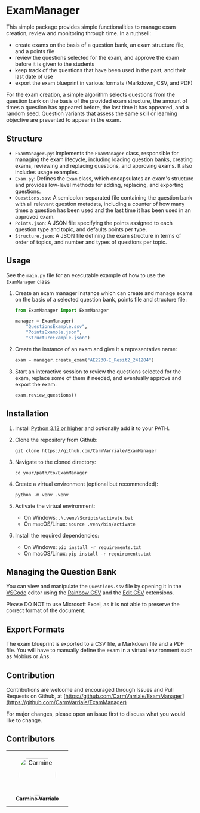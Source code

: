 # ExamManager

This simple package provides simple functionalities to manage exam creation, review and monitoring through time.
In a nuthsell:
- create exams on the basis of a question bank, an exam structure file, and a points file
- review the questions selected for the exam, and approve the exam before it is given to the students
- keep track of the questions that have been used in the past, and their last date of use
- export the exam blueprint in various formats (Markdown, CSV, and PDF)

For the exam creation, a simple algorithm selects questions from the question bank on the basis of the provided exam structure, the amount of times a question has appeared before, the last time it has appeared, and a random seed.
Question variants that assess the same skill or learning objective are prevented to appear in the exam.

## Structure
- ``ExamManager.py``: Implements the `ExamManager` class, responsible for managing the exam lifecycle, including loading question banks, creating exams, reviewing and replacing questions, and approving exams. It also includes usage examples.
- ``Exam.py``: Defines the `Exam` class, which encapsulates an exam's structure and provides low-level methods for adding, replacing, and exporting questions.
- ``Questions.ssv``: A semicolon-separated file containing the question bank with all relevant question metadata, including a counter of how many times a question has been used and the last time it has been used in an approved exam.
- ``Points.json``: A JSON file specifying the points assigned to each question type and topic, and defaults points per type.
- ``Structure.json``: A JSON file defining the exam structure in terms of order of topics, and number and types of questions per topic.

## Usage

See the `main.py` file for an executable example of how to use the `ExamManager` class

1. Create an exam manager instance which can create and manage exams on the basis of a selected question bank, points file and structure file:
    ```python
    from ExamManager import ExamManager

    manager = ExamManager(
        "QuestionsExample.ssv",
        "PointsExample.json", 
        "StructureExample.json") 
    ```

1. Create the instance of an exam and give it a representative name:
    ```python
    exam = manager.create_exam("AE2230-I_Resit2_241204")
    ```

1. Start an interactive session to review the questions selected for the exam, replace some of them if needed, and eventually approve and export the exam:
    ```python
    exam.review_questions()
    ```

## Installation

1. Install [Python 3.12 or higher](https://www.python.org/downloads/) and optionally add it to your PATH.
2. Clone the repository from Github: 

    ```git clone https://github.com/CarmVarriale/ExamManager```

3. Navigate to the cloned directory:

    ```cd your/path/to/ExamManager```

4. Create a virtual environment (optional but recommended):

    ```python -m venv .venv```

5. Activate the virtual environment:
   - On Windows: ```.\.venv\Scripts\activate.bat```
   - On macOS/Linux: ```source .venv/bin/activate```

6. Install the required dependencies:
   - On Windows: ```pip install -r requirements.txt```
   - On macOS/Linux: ```pip install -r requirements.txt```

## Managing the Question Bank
You can view and manipulate the `Questions.ssv` file by opening it in the [VSCode](https://code.visualstudio.com/) editor using the [Rainbow CSV](https://marketplace.visualstudio.com/items?itemName=mechatroner.rainbow-csv) and the [Edit CSV](https://marketplace.visualstudio.com/items?itemName=janisdd.vscode-edit-csv) extensions. 

Please DO NOT to use Microsoft Excel, as it is not able to preserve the correct format of the document.

## Export Formats

The exam blueprint is exported to a CSV file, a Markdown file and a PDF file.
You will have to manually define the exam in a virtual environment such as Mobius or Ans.

## Contribution
Contributions are welcome and encouraged through Issues and Pull Requests on Github, at [https://github.com/CarmVarriale/ExamManager](https://github.com/CarmVarriale/ExamManager)

For major changes, please open an issue first to discuss what you would like to change.

## Contributors

<table>
<tr>
    <td align="center" style="word-wrap: break-word; width: 150.0; height: 150.0">
        <a href=https://github.com/CarmVarriale>
            <img src=https://github.com/CarmVarriale.png width="100;"  style="border-radius:50%;align-items:center;justify-content:center;overflow:hidden;padding-top:10px" alt=Carmine Varriale/>
            <br />
            <sub style="font-size:14px"><b>Carmine Varriale</b></sub>
        </a>
    </td>
</tr>
</table>
